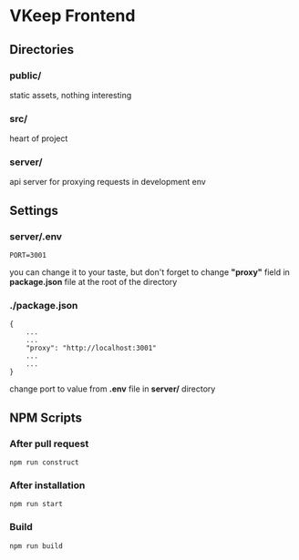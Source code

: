 # VKeep Frontend

## Directories

### public/

static assets, nothing interesting

### src/

heart of project

### server/

api server for proxying requests in development env

## Settings

### server/.env

```
PORT=3001
```

you can change it to your taste, but don't forget to change **"proxy"** field in **package.json** file at the root of the directory

### ./package.json

```
{
    ...
    ...
    "proxy": "http://localhost:3001"
    ...
    ...
}
```

change port to value from **.env** file in **server/** directory

## NPM Scripts

### After pull request

```
npm run construct
```

### After installation

```
npm run start
```

### Build

```
npm run build
```